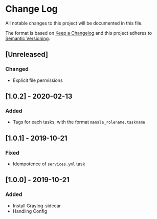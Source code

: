 # Change Log
All notable changes to this project will be documented in this file.

The format is based on [Keep a Changelog](http://keepachangelog.com/)
and this project adheres to [Semantic Versioning](http://semver.org/).

## [Unreleased]

### Changed
- Explicit file permissions

## [1.0.2] - 2020-02-13
### Added
- Tags for each tasks, with the format `manala_rolename.taskname`

## [1.0.1] - 2019-10-21
### Fixed
- Idempotence of `services.yml` task

## [1.0.0] - 2019-10-21
### Added
- Install Graylog-sidecar
- Handling Config
